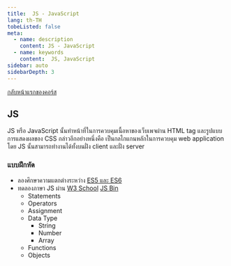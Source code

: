 ```yaml
---
title:  JS - JavaScript
lang: th-TH
tobeListed: false
meta:
  - name: description
    content: JS - JavaScript
  - name: keywords
    content:  JS, JavaScript
sidebar: auto
sidebarDepth: 3
---
```

[กลับหน้าแรกของคอร์ส](/courses/is322/)

## JS

JS หรือ JavaScript นั้นทำหน้าที่ในการควบคุมเนื้อหาของเว็บเพจผ่าน HTML tag และรูปแบบการแสดงผลของ CSS กล่าวอีกอย่างหนึ่งคือ เป็นกลไกแกนหลักในการควบคุม web application โดย JS นั้นสามารถทำงานได้ทั้งบนฝั่ง client และฝั่ง server

### แบบฝึกหัด

- ลองศึกษาความแตกต่างระหว่าง [ES5 และ ES6](http://es6-features.org)
- ทดลองภาษา JS ผ่าน [W3 School](https://www.w3schools.com/js/default.asp) [JS Bin](https://jsbin.com/)
  - Statements
  - Operators
  - Assignment
  - Data Type
    - String
    - Number
    - Array
  - Functions
  - Objects
